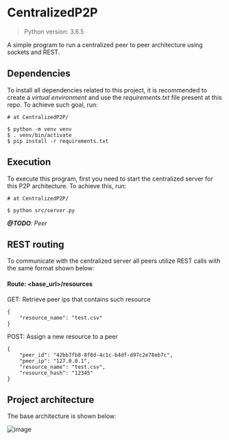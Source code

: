 # CentralizedP2P
> Python version: 3.6.5

A simple program to run a centralized peer to peer architecture using 
sockets and REST.

## Dependencies
To install all dependencies related to this project, it is recommended 
to create a _virtual environment_ and use the _requirements.txt_ file
present at this repo. To achieve such goal, run:

```
# at CentralizedP2P/

$ python -m venv venv
$ . venv/bin/activate
$ pip install -r requirements.txt
```

## Execution
To execute this program, first you need to start the centralized server
for this P2P architecture. To achieve this, run:

```
# at CentralizedP2P/

$ python src/server.py
```

_**@TODO**: Peer_

## REST routing

To communicate with the centralized server all peers utilize REST calls 
with the same format shown below: 

#### Route: <base_url>/resources
GET: Retrieve peer ips that contains such resource
```
{
    "resource_name": "test.csv"
}
```

POST: Assign a new resource to a peer
```
{
	"peer_id": "42bb7fb8-8f8d-4c1c-b4df-d97c2e78eb7c",
	"peer_ip": "127.0.0.1",
	"resource_name": "test.csv",
	"resource_hash": "12345"
}
```

## Project architecture
The base architecture is shown below:

![image](https://drive.google.com/uc?export=view&id=16Ao56woCVmcw2jlRzOQEhn3UDGAapZXD)